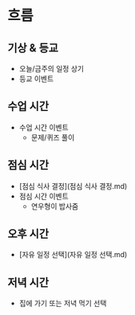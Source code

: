 흐름
====

기상 & 등교
----
* 오늘/금주의 일정 상기
* 등교 이벤트

수업 시간
----
* 수업 시간 이벤트
  * 문제/퀴즈 풀이

점심 시간
----
* [점심 식사 결정](점심 식사 결정.md)
* 점심 시간 이벤트
  * 연우형이 밥사줌

오후 시간
----
* [자유 일정 선택](자유 일정 선택.md)

저녁 시간
----
* 집에 가기 또는 저녁 먹기 선택
